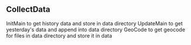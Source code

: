 CollectData
--------

InitMain to get history data and store in data directory
UpdateMain to get yesterday's data and append into data directory
GeoCode to get geocode for files in data directory and store it in data
